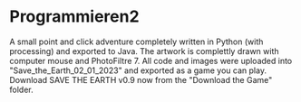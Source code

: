 # Programmieren2
A small point and click adventure completely written in Python (with processing) and exported to Java.
The artwork is complettly drawn with computer mouse and PhotoFiltre 7. All code and images were uploaded into "Save_the_Earth_02_01_2023" and exported as a game you can play. Download SAVE THE EARTH v0.9 now from the "Download the Game" folder.
